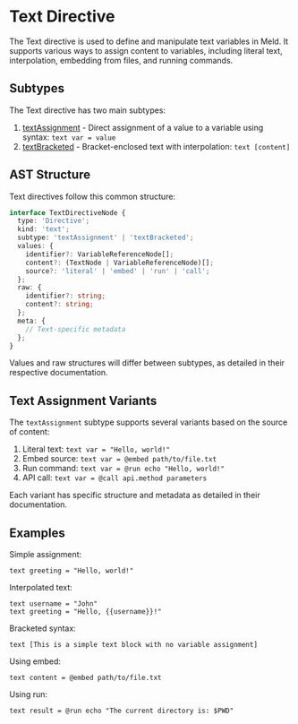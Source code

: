 # Text Directive

The Text directive is used to define and manipulate text variables in Meld. It supports various ways to assign content to variables, including literal text, interpolation, embedding from files, and running commands.

## Subtypes

The Text directive has two main subtypes:

1. [textAssignment](./text.textAssignment.md) - Direct assignment of a value to a variable using syntax: `text var = value`
2. [textBracketed](./text.textBracketed.md) - Bracket-enclosed text with interpolation: `text [content]`

## AST Structure

Text directives follow this common structure:

```typescript
interface TextDirectiveNode {
  type: 'Directive';
  kind: 'text';
  subtype: 'textAssignment' | 'textBracketed';
  values: {
    identifier?: VariableReferenceNode[];
    content?: (TextNode | VariableReferenceNode)[];
    source?: 'literal' | 'embed' | 'run' | 'call';
  };
  raw: {
    identifier?: string;
    content?: string;
  };
  meta: {
    // Text-specific metadata
  };
}
```

Values and raw structures will differ between subtypes, as detailed in their respective documentation.

## Text Assignment Variants

The `textAssignment` subtype supports several variants based on the source of content:

1. Literal text: `text var = "Hello, world!"`
2. Embed source: `text var = @embed path/to/file.txt`
3. Run command: `text var = @run echo "Hello, world!"`
4. API call: `text var = @call api.method parameters`

Each variant has specific structure and metadata as detailed in their documentation.

## Examples

Simple assignment:
```
text greeting = "Hello, world!"
```

Interpolated text:
```
text username = "John"
text greeting = "Hello, {{username}}!"
```

Bracketed syntax:
```
text [This is a simple text block with no variable assignment]
```

Using embed:
```
text content = @embed path/to/file.txt
```

Using run:
```
text result = @run echo "The current directory is: $PWD"
```